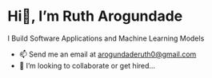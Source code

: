 # Hi👋, I’m Ruth Arogundade
I Build Software Applications and Machine Learning Models 

- 📫 Send me an email at arogundaderuth0@gmail.com
- 💞️ I’m looking to collaborate or get hired...

<!---
fehyee/fehyee is a ✨ special ✨ repository because its `README.md` (this file) appears on your GitHub profile.
You can click the Preview link to take a look at your changes.
--->
